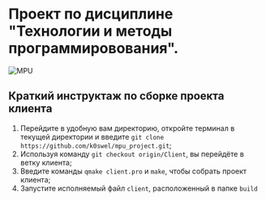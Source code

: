 # Проект по дисциплине "Технологии и методы программировования".
![MPU](https://sun9-63.userapi.com/impg/0jYhtK5zxK1Aqd7cYGzFRw568Z0QtIVyzzafQQ/FBofYU7PV0s.jpg?size=1156x230&quality=95&sign=ee3b68fc621f72472d670a7545082a48&type=album)

## Краткий инструктаж по сборке проекта клиента
1. Перейдите в удобную вам директорию, откройте терминал в текущей директории и введите ```git clone https://github.com/k0swel/mpu_project.git```;
2. Используя команду ```git checkout origin/Client```, вы перейдёте в ветку клиента;
3. Введите команды ```qmake client.pro``` и ```make```, чтобы собрать проект клиента;
4. Запустите исполняемый файл ```client```, расположенный в папке ```build```
